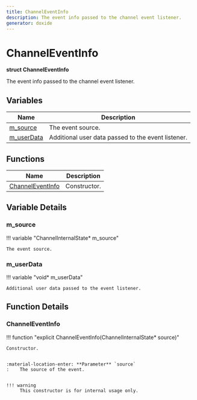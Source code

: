 ```yaml
---
title: ChannelEventInfo
description: The event info passed to the channel event listener.
generator: doxide
---
```



# ChannelEventInfo

**struct ChannelEventInfo**


The event info passed to the channel event listener.


    


## Variables

| Name | Description |
| ---- | ----------- |
| [m_source](#m_source) | The event source.  |
| [m_userData](#m_userData) | Additional user data passed to the event listener.  |

## Functions

| Name | Description |
| ---- | ----------- |
| [ChannelEventInfo](#ChannelEventInfo) | Constructor. |

## Variable Details

### m_source<a name="m_source"></a>

!!! variable "ChannelInternalState&#42; m_source"

    
    The event source.
             
    
    
    

### m_userData<a name="m_userData"></a>

!!! variable "void&#42; m_userData"

    
    Additional user data passed to the event listener.
             
    
    
    

## Function Details

### ChannelEventInfo<a name="ChannelEventInfo"></a>
!!! function "explicit ChannelEventInfo(ChannelInternalState&#42; source)"

    
    Constructor.
    
    
    :material-location-enter: **Parameter** `source`
    :    The source of the event.
    
    
    !!! warning
         This constructor is for internal usage only.
                
    


